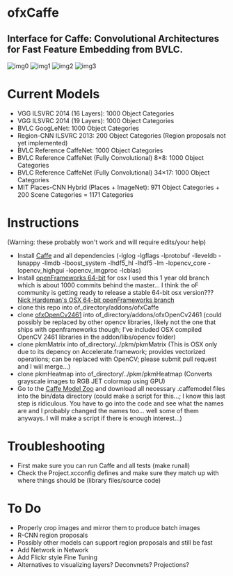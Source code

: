 # ofxCaffe
## Interface for Caffe: Convolutional Architectures for Fast Feature Embedding from BVLC.  

![img0](https://github.com/pkmital/ofxCaffe/raw/master/img-0.png)
![img1](https://github.com/pkmital/ofxCaffe/raw/master/img-1.png)
![img2](https://github.com/pkmital/ofxCaffe/raw/master/img-2.png)
![img3](https://github.com/pkmital/ofxCaffe/raw/master/img-3.png)

Current Models
=============

* VGG ILSVRC 2014 (16 Layers): 1000 Object Categories
* VGG ILSVRC 2014 (19 Layers): 1000 Object Categories
* BVLC GoogLeNet: 1000 Object Categories
* Region-CNN ILSVRC 2013: 200 Object Categories (Region proposals not yet implemented)
* BVLC Reference CaffeNet: 1000 Object Categories
* BVLC Reference CaffeNet (Fully Convolutional) 8×8: 1000 Object Categories
* BVLC Reference CaffeNet (Fully Convolutional) 34×17: 1000 Object Categories
* MIT Places-CNN Hybrid (Places + ImageNet): 971 Object Categories + 200 Scene Categories = 1171 Categories

Instructions
============

(Warning: these probably won't work and will require edits/your help)

*  Install [Caffe](http://caffe.berkeleyvision.org/) and all dependencies (-lglog -lgflags -lprotobuf -lleveldb -lsnappy -llmdb -lboost_system -lhdf5_hl -lhdf5 -lm -lopencv_core -lopencv_highgui -lopencv_imgproc -lcblas)
*  Install [openFrameworks 64-bit](http://openframeworks.cc/download/) for osx I used this 1 year old branch which is about 1000 commits behind the master... I think the oF community is getting ready to release a stable 64-bit osx version??? [Nick Hardeman's OSX 64-bit openFrameworks branch](https://github.com/NickHardeman/openframeworks_osx_64)
*  clone this repo into of_directory/addons/ofxCaffe
*  clone [ofxOpenCv2461]() into of_directory/addons/ofxOpenCv2461 (could possibly be replaced by other opencv libraries, likely not the one that ships with openframeworks though; I've included OSX compiled OpenCV 2461 libraries in the addon/libs/opencv folder)
*  clone pkmMatrix into of_directory/../pkm/pkmMatrix (This is OSX only due to its depency on Accelerate.framework; provides vectorized operations; can be replaced with OpenCV; please submit pull request and I wiil merge...)
*  clone pkmHeatmap into of_directory/../pkm/pkmHeatmap (Converts grayscale images to RGB JET colormap using GPU)
*  Go to the [Caffe Model Zoo](https://github.com/BVLC/caffe/wiki/Model-Zoo) and download all necessary .caffemodel files into the bin/data directory (could make a script for this...; I know this last step is ridiculous.  You have to go into the code and see what the names are and I probably changed the names too... well some of them anyways.  I will make a script if there is enough interest...)


Troubleshooting
===============

* First make sure you can run Caffe and all tests (make runall)
* Check the Project.xcconfig defines and make sure they match up with where things should be (library files/source code)

To Do
======

* Properly crop images and mirror them to produce batch images
* R-CNN region proposals
* Possibly other models can support region proposals and still be fast
* Add Network in Network
* Add Flickr style Fine Tuning
* Alternatives to visualizing layers?  Deconvnets?  Projections?